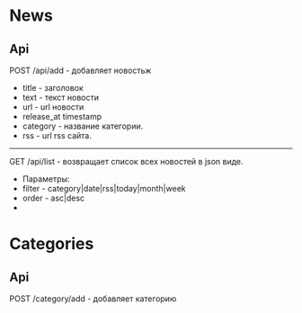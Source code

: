 # News

## Api
POST /api/add - добавляет новостьж<br>
* title - заголовок
* text - текст новости
* url - url новости
* release_at timestamp
* category - название категории.
* rss - url rss сайта.
***
GET /api/list - возвращает список всех новостей в json виде.<br>
* Параметры:
* filter - category|date|rss|today|month|week
* order - asc|desc
* 

# Categories

## Api

POST /category/add - добавляет категорию<br>







